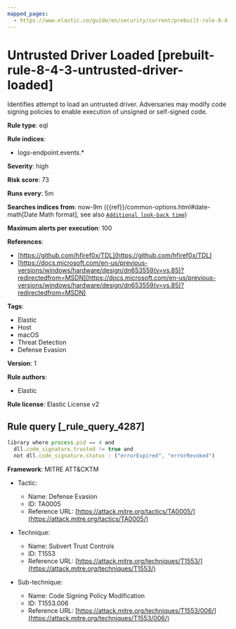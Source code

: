 ```yaml
---
mapped_pages:
  - https://www.elastic.co/guide/en/security/current/prebuilt-rule-8-4-3-untrusted-driver-loaded.html
---
```


# Untrusted Driver Loaded [prebuilt-rule-8-4-3-untrusted-driver-loaded]

Identifies attempt to load an untrusted driver. Adversaries may modify code signing policies to enable execution of unsigned or self-signed code.

**Rule type**: eql

**Rule indices**:

* logs-endpoint.events.*

**Severity**: high

**Risk score**: 73

**Runs every**: 5m

**Searches indices from**: now-9m ({{ref}}/common-options.html#date-math[Date Math format], see also [`Additional look-back time`](docs-content://solutions/security/detect-and-alert/create-detection-rule.md#rule-schedule))

**Maximum alerts per execution**: 100

**References**:

* [https://github.com/hfiref0x/TDL](https://github.com/hfiref0x/TDL)
* [https://docs.microsoft.com/en-us/previous-versions/windows/hardware/design/dn653559(v=vs.85)?redirectedfrom=MSDN](https://docs.microsoft.com/en-us/previous-versions/windows/hardware/design/dn653559(v=vs.85)?redirectedfrom=MSDN)

**Tags**:

* Elastic
* Host
* macOS
* Threat Detection
* Defense Evasion

**Version**: 1

**Rule authors**:

* Elastic

**Rule license**: Elastic License v2

## Rule query [_rule_query_4287]

```js
library where process.pid == 4 and
  dll.code_signature.trusted != true and
  not dll.code_signature.status : ("errorExpired", "errorRevoked")
```

**Framework**: MITRE ATT&CKTM

* Tactic:

    * Name: Defense Evasion
    * ID: TA0005
    * Reference URL: [https://attack.mitre.org/tactics/TA0005/](https://attack.mitre.org/tactics/TA0005/)

* Technique:

    * Name: Subvert Trust Controls
    * ID: T1553
    * Reference URL: [https://attack.mitre.org/techniques/T1553/](https://attack.mitre.org/techniques/T1553/)

* Sub-technique:

    * Name: Code Signing Policy Modification
    * ID: T1553.006
    * Reference URL: [https://attack.mitre.org/techniques/T1553/006/](https://attack.mitre.org/techniques/T1553/006/)



